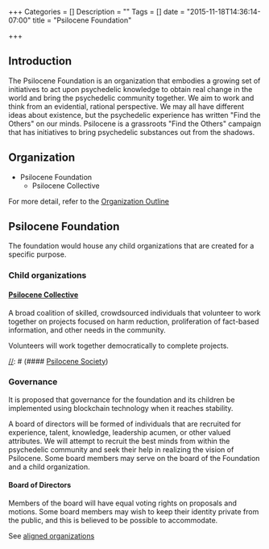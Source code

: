 +++
Categories = []
Description = ""
Tags = []
date = "2015-11-18T14:36:14-07:00"
title = "Psilocene Foundation"

+++



## Introduction

The Psilocene Foundation is an organization that embodies a growing set of initiatives to act upon psychedelic knowledge to obtain real change in the world and bring the psychedelic community together. We aim to work and think from an evidential, rational perspective. We may all have different ideas about existence, but the psychedelic experience has written "Find the Others" on our minds. Psilocene is a grassroots "Find the Others" campaign that has initiatives to bring psychedelic substances out from the shadows.

## Organization

* Psilocene Foundation
  * Psilocene Collective


For more detail, refer to the [Organization Outline](../organization)

## Psilocene Foundation

The foundation would house any child organizations that are created for a specific purpose.

### Child organizations
#### [Psilocene Collective](../collective)

A broad coalition of skilled, crowdsourced individuals that volunteer to work together on projects focused on harm reduction, proliferation of fact-based information, and other needs in the community.

Volunteers will work together democratically to complete projects.

[//]: # (#### [Psilocene Society](../society/about-society))

[//]: #  (A nonreligious fellowship of individuals that wish to band together for the mutual fulfillment of true purpose. Members would have the means to communicate with each other and meet in person.)

### Governance
It is proposed that governance for the foundation and its children be implemented using blockchain technology when it reaches stability.

A board of directors will be formed of individuals that are recruited for experience, talent, knowledge, leadership acumen, or other valued attributes. We will attempt to recruit the best minds from within the psychedelic community and seek their help in realizing the vision of Psilocene. Some board members may serve on the board of the Foundation and a child organization.

#### Board of Directors
Members of the board will have equal voting rights on proposals and motions. Some board members may wish to keep their identity private from the public, and this is believed to be possible to accommodate.

See [aligned organizations](../links)
